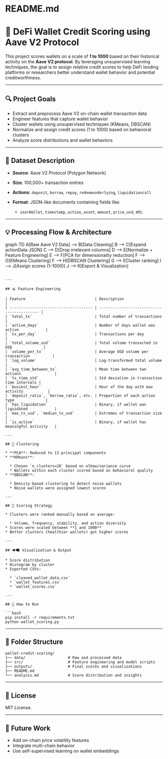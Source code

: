 # README.md

# 🏦 DeFi Wallet Credit Scoring using Aave V2 Protocol

This project scores wallets on a scale of **1 to 1000** based on their historical activity on the **Aave V2 protocol**. By leveraging unsupervised learning techniques, the goal is to assign relative credit scores to help DeFi lending platforms or researchers better understand wallet behavior and potential creditworthiness.

---

## 🔍 Project Goals

* Extract and preprocess Aave V2 on-chain wallet transaction data
* Engineer features that capture wallet behavior
* Cluster wallets using unsupervised techniques (KMeans, DBSCAN)
* Normalize and assign credit scores (1 to 1000) based on behavioral clusters
* Analyze score distributions and wallet behaviors

---

## 📂 Dataset Description

* **Source**: Aave V2 Protocol (Polygon Network)
* **Size**: 100,000+ transaction entries
* **Actions**: `deposit`, `borrow`, `repay`, `redeemunderlying`, `liquidationcall`
* **Format**: JSON-like documents containing fields like:

  * `userWallet`, `timestamp`, `action`, `asset`, `amount`, `price_usd`, etc.

---

## 💡 Processing Flow & Architecture


graph TD
    A[Raw Aave V2 Data] --> B[Data Cleaning]
    B --> C[Expand actionData JSON]
    C --> D[Drop irrelevant columns]
    D --> E[Normalize + Feature Engineering]
    E --> F[PCA for dimensionality reduction]
    F --> G[KMeans Clustering]
    F --> H[DBSCAN Clustering]
    G --> I[Cluster ranking]
    I --> J[Assign scores (1-1000)]
    J --> K[Export & Visualization]
```

---

## 📊 Feature Engineering

| Feature                               | Description                                 |
| ------------------------------------- | ------------------------------------------- |
| `total_tx`                            | Total number of transactions                |
| `active_days`                         | Number of days wallet was active            |
| `tx_per_day`                          | Transactions per day                        |
| `total_volume_usd`                    | Total volume transacted in USD              |
| `volume_per_tx`                       | Average USD volume per transaction          |
| `log_volume`                          | Log-transformed total volume                |
| `avg_time_between_tx`                 | Mean time between two actions               |
| `tx_time_std`                         | Std deviation in transaction time intervals |
| `busiest_hour`                        | Hour of the day with max activity           |
| `deposit_ratio`, `borrow_ratio`, etc. | Proportion of each action type              |
| `has_liquidation`                     | Binary, if wallet was liquidated            |
| `max_tx_usd`, `median_tx_usd`         | Extremes of transaction size                |
| `is_active`                           | Binary, if wallet has meaningful activity   |

---

## 🤖 Clustering

* **PCA**: Reduced to 13 principal components
* **KMeans**:

  * Chosen `n_clusters=20` based on elbow/variance curve
  * Wallets within each cluster scored based on behavioral quality
* **DBSCAN**:

  * Density-based clustering to detect noise wallets
  * Noise wallets were assigned lowest scores

---

## 🔢 Scoring Strategy

* Clusters were ranked manually based on average:

  * Volume, frequency, stability, and action diversity
* Scores were scaled between **1 and 1000**
* Better clusters (healthier wallets) got higher scores

---

## 👁‍🗨️ Visualization & Output

* Score distribution
* Histogram by cluster
* Exported CSVs:

  * `cleaned_wallet_data.csv`
  * `wallet_features.csv`
  * `wallet_scores.csv`

---

## 🚀 How to Run

```bash
pip install -r requirements.txt
python wallet_scoring.py
```

---

## 💼 Folder Structure

```
wallet-credit-scoring/
├── data/                   # Raw and processed data
├── src/                    # Feature engineering and model scripts
├── outputs/                # Final scores and visualizations
├── README.md
└── analysis.md             # Score distribution and insights
```

---

## 📄 License

MIT License.

---

## 🌟 Future Work

* Add on-chain price volatility features
* Integrate multi-chain behavior
* Use self-supervised learning on wallet embeddings

